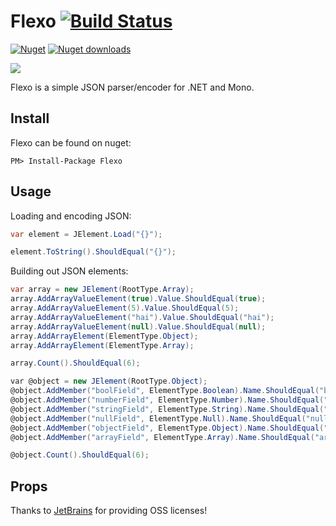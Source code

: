 Flexo [![Build Status](https://travis-ci.org/mikeobrien/Flexo.png?branch=master)](https://travis-ci.org/mikeobrien/Flexo)
=============

[![Nuget](http://img.shields.io/nuget/v/Flexo.svg)](http://www.nuget.org/packages/Flexo/) [![Nuget downloads](http://img.shields.io/nuget/dt/Flexo.svg)](http://www.nuget.org/packages/Flexo/)

<img src="https://raw.github.com/mikeobrien/Flexo/master/misc/logo.png"/> 

Flexo is a simple JSON parser/encoder for .NET and Mono.

Install
------------

Flexo can be found on nuget:

    PM> Install-Package Flexo

Usage
------------

Loading and encoding JSON:

```csharp
var element = JElement.Load("{}");

element.ToString().ShouldEqual("{}");
```

Building out JSON elements:

```csharp
var array = new JElement(RootType.Array);
array.AddArrayValueElement(true).Value.ShouldEqual(true);
array.AddArrayValueElement(5).Value.ShouldEqual(5);
array.AddArrayValueElement("hai").Value.ShouldEqual("hai");
array.AddArrayValueElement(null).Value.ShouldEqual(null);
array.AddArrayElement(ElementType.Object);
array.AddArrayElement(ElementType.Array);

array.Count().ShouldEqual(6);

var @object = new JElement(RootType.Object);
@object.AddMember("boolField", ElementType.Boolean).Name.ShouldEqual("boolField");
@object.AddMember("numberField", ElementType.Number).Name.ShouldEqual("boolField");
@object.AddMember("stringField", ElementType.String).Name.ShouldEqual("stringField");
@object.AddMember("nullField", ElementType.Null).Name.ShouldEqual("nullField");
@object.AddMember("objectField", ElementType.Object).Name.ShouldEqual("objectField");
@object.AddMember("arrayField", ElementType.Array).Name.ShouldEqual("arrayField");

@object.Count().ShouldEqual(6);
```

Props
------------

Thanks to [JetBrains](http://www.jetbrains.com/) for providing OSS licenses! 